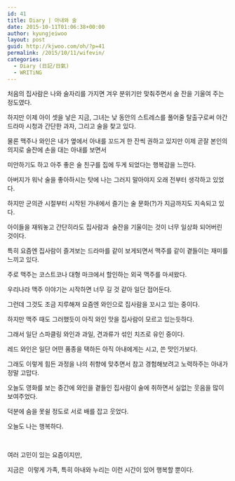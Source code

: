 ```yaml
---
id: 41
title: Diary | 아내와 술
date: 2015-10-11T01:06:38+00:00
author: kyungjeiwoo
layout: post
guid: http://kjwoo.com/oh/?p=41
permalink: /2015/10/11/wifevin/
categories:
  - Diary (日記/日氣)
  - WRITiNG
---
```

처음의 집사람은 나와 술자리를 가지면 겨우 분위기만 맞춰주면서 술 잔을 기울여 주는 정도였다.

하지만 이제 아이 셋을 낳은 지금, 그녀는 낮 동안의 스트레스를 풀어줄 탈출구로써 야간 드라마 시청과 간단한 과자, 그리고 술을 찾고 있다.

물론 맥주나 와인은 내가 옆에서 아내를 꼬드겨 한 잔씩 권하고 있지만 이제 곧잘 본인의 의지로 술잔에 손을 대는 아내를 보면서

미안하기도 하고 아주 좋은 술 친구를 집에 두게 되었다는 행복감을 느낀다.

아버지가 워낙 술을 좋아하시는 탓에 나는 그러지 말아야지 오래 전부터 생각하고 있었다.

하지만 군의관 시절부터 시작된 가내에서 즐기는 술 문화(?)가 지금까지도 지속되고 있다.

아이들을 재워놓고 간단히라도 집사람과  술잔을 기울이는 것이 너무 일상화 되어버린 것이다.

특히 요즘엔 집사람이 즐겨보는 드라마를 같이 보게되면서 맥주를 같이 곁들이는 재미를 느끼고 있다.

주로 맥주는 코스트코나 대형 마크에서 할인하는 외국 맥주를 마셔왔다.

우리나라 맥주 이야기는 시작하면 너무 길 것 같아 일단 접어둔다.

그런데 그것도 조금 지루해져 요즘엔 와인으로 집사람을 꼬시고 있는 중이다.

하지만 맥주 때도 그러했듯이 아직 와인 맛을 집사람이 모르고 있는듯하다.

그래서 일단 스파클링 와인과 과일, 견과류가 섞인 치즈로 유인 중이다.

레드 와인은 일단 어떤 품종을 택하든 아직 아내에게는 시고, 쓴 맛인가보다.

그래도 이렇게 힘든 과정을 나의 취향에 맞추면서 참고 경험해보려고 노력하주는 아내가 정말 고맙다.

오늘도 영화를 보는 중간에 와인을 곁들인 집사람이 술에 취하면서 실없는 웃음을 많이 보여주었다.

덕분에 숨을 못쉴 정도로 서로 배를 잡고 웃었다.

오늘도 나는 행복하다.

&nbsp;

여러 고민이 있는 요즘이지만,

지금은  이렇게 가족, 특히 아내와 누리는 이런 시간이 있어 행복할 뿐이다.

&nbsp;